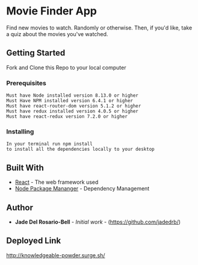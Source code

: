 # Movie Finder App
Find new movies to watch. Randomly or otherwise. Then, if you'd like, take a quiz about the movies you've watched.

## Getting Started

Fork and Clone this Repo to your local computer 

### Prerequisites
```
Must have Node installed version 8.13.0 or higher
Must Have NPM installed version 6.4.1 or higher 
Must have react-router-dom version 5.1.2 or higher
Must have redux installed version 4.0.5 or higher
Must have react-redux version 7.2.0 or higher
```

### Installing
```
In your terminal run npm install 
to install all the dependencies locally to your desktop
```

## Built With

* [React](https://reactjs.org/) - The web framework used
* [Node Package Mananger](https://docs.npmjs.com/cli/install) - Dependency Management


## Author

* **Jade Del Rosario-Bell** - *Initial work* - (https://github.com/jadedrb/)


## Deployed Link 

http://knowledgeable-powder.surge.sh/
